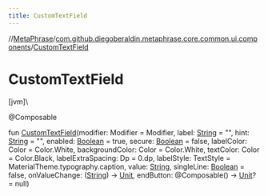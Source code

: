 ```yaml
---
title: CustomTextField
---
```

//[MetaPhrase](../../index.html)/[com.github.diegoberaldin.metaphrase.core.common.ui.components](index.html)/[CustomTextField](-custom-text-field.html)



# CustomTextField



[jvm]\




@Composable



fun [CustomTextField](-custom-text-field.html)(modifier: Modifier = Modifier, label: [String](https://kotlinlang.org/api/latest/jvm/stdlib/kotlin/-string/index.html) = &quot;&quot;, hint: [String](https://kotlinlang.org/api/latest/jvm/stdlib/kotlin/-string/index.html) = &quot;&quot;, enabled: [Boolean](https://kotlinlang.org/api/latest/jvm/stdlib/kotlin/-boolean/index.html) = true, secure: [Boolean](https://kotlinlang.org/api/latest/jvm/stdlib/kotlin/-boolean/index.html) = false, labelColor: Color = Color.White, backgroundColor: Color = Color.White, textColor: Color = Color.Black, labelExtraSpacing: Dp = 0.dp, labelStyle: TextStyle = MaterialTheme.typography.caption, value: [String](https://kotlinlang.org/api/latest/jvm/stdlib/kotlin/-string/index.html), singleLine: [Boolean](https://kotlinlang.org/api/latest/jvm/stdlib/kotlin/-boolean/index.html) = false, onValueChange: ([String](https://kotlinlang.org/api/latest/jvm/stdlib/kotlin/-string/index.html)) -&gt; [Unit](https://kotlinlang.org/api/latest/jvm/stdlib/kotlin/-unit/index.html), endButton: @Composable() -&gt; [Unit](https://kotlinlang.org/api/latest/jvm/stdlib/kotlin/-unit/index.html)? = null)




